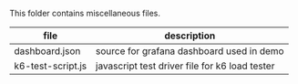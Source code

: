This folder contains miscellaneous files.

|file|description|
|---|---|
|dashboard.json|source for grafana dashboard used in demo|
|k6-test-script.js|javascript test driver file for k6 load tester|